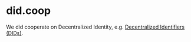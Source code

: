 # did.coop

We did cooperate on Decentralized Identity, e.g. [Decentralized Identifiers (DIDs)](https://www.w3.org/TR/did-core/).
